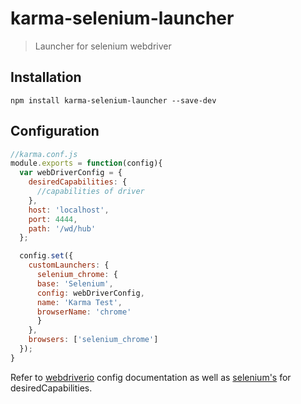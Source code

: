 # karma-selenium-launcher

> Launcher for selenium webdriver

## Installation

```shell
npm install karma-selenium-launcher --save-dev
```

## Configuration

```js
//karma.conf.js
module.exports = function(config){
  var webDriverConfig = {
    desiredCapabilities: {
      //capabilities of driver
    },
    host: 'localhost',
    port: 4444,
    path: '/wd/hub'
  };

  config.set({
    customLaunchers: {
      selenium_chrome: {
      base: 'Selenium',
      config: webDriverConfig,
      name: 'Karma Test',
      browserName: 'chrome'
      }
    },
    browsers: ['selenium_chrome']
  });
}
```
Refer to [webdriverio](http://webdriver.io/guide/getstarted/configuration.html) config documentation as well as [selenium's](https://github.com/SeleniumHQ/selenium/wiki/DesiredCapabilities) for desiredCapabilities.
